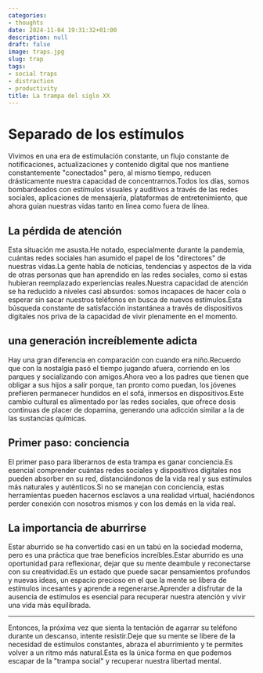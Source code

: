 ```yaml
---
categories:
- thoughts
date: 2024-11-04 19:31:32+01:00
description: null
draft: false
image: traps.jpg
slug: trap
tags:
- social traps
- distraction
- productivity
title: La trampa del siglo XX
---
```


# Separado de los estímulos

Vivimos en una era de estimulación constante, un flujo constante de notificaciones, actualizaciones y contenido digital que nos mantiene constantemente "conectados" pero, al mismo tiempo, reducen drásticamente nuestra capacidad de concentrarnos.Todos los días, somos bombardeados con estímulos visuales y auditivos a través de las redes sociales, aplicaciones de mensajería, plataformas de entretenimiento, que ahora guían nuestras vidas tanto en línea como fuera de línea.

## La pérdida de atención

Esta situación me asusta.He notado, especialmente durante la pandemia, cuántas redes sociales han asumido el papel de los "directores" de nuestras vidas.La gente habla de noticias, tendencias y aspectos de la vida de otras personas que han aprendido en las redes sociales, como si estas hubieran reemplazado experiencias reales.Nuestra capacidad de atención se ha reducido a niveles casi absurdos: somos incapaces de hacer cola o esperar sin sacar nuestros teléfonos en busca de nuevos estímulos.Esta búsqueda constante de satisfacción instantánea a través de dispositivos digitales nos priva de la capacidad de vivir plenamente en el momento.

## una generación increíblemente adicta

Hay una gran diferencia en comparación con cuando era niño.Recuerdo que con la nostalgia pasó el tiempo jugando afuera, corriendo en los parques y socializando con amigos.Ahora veo a los padres que tienen que obligar a sus hijos a salir porque, tan pronto como puedan, los jóvenes prefieren permanecer hundidos en el sofá, inmersos en dispositivos.Este cambio cultural es alimentado por las redes sociales, que ofrece dosis continuas de placer de dopamina, generando una adicción similar a la de las sustancias químicas.

## Primer paso: conciencia

El primer paso para liberarnos de esta trampa es ganar conciencia.Es esencial comprender cuántas redes sociales y dispositivos digitales nos pueden absorber en su red, distanciándonos de la vida real y sus estímulos más naturales y auténticos.Si no se manejan con conciencia, estas herramientas pueden hacernos esclavos a una realidad virtual, haciéndonos perder conexión con nosotros mismos y con los demás en la vida real.

## La importancia de aburrirse

Estar aburrido se ha convertido casi en un tabú en la sociedad moderna, pero es una práctica que trae beneficios increíbles.Estar aburrido es una oportunidad para reflexionar, dejar que su mente deambule y reconectarse con su creatividad.Es un estado que puede sacar pensamientos profundos y nuevas ideas, un espacio precioso en el que la mente se libera de estímulos incesantes y aprende a regenerarse.Aprender a disfrutar de la ausencia de estímulos es esencial para recuperar nuestra atención y vivir una vida más equilibrada.

---

Entonces, la próxima vez que sienta la tentación de agarrar su teléfono durante un descanso, intente resistir.Deje que su mente se libere de la necesidad de estímulos constantes, abraza el aburrimiento y te permites volver a un ritmo más natural.Esta es la única forma en que podemos escapar de la "trampa social" y recuperar nuestra libertad mental.